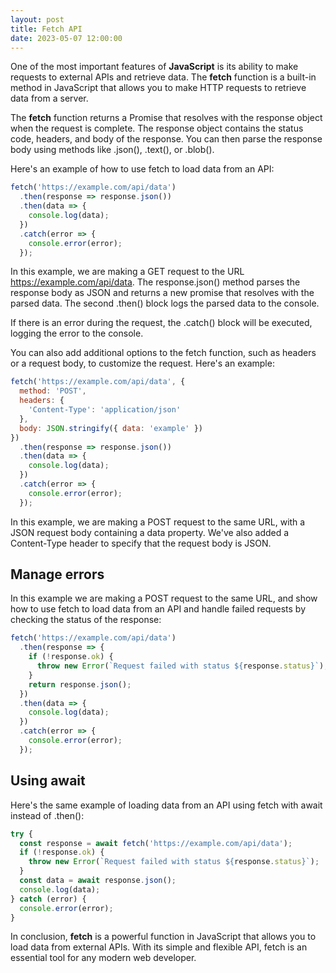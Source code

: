 ```yaml
---
layout: post
title: Fetch API
date: 2023-05-07 12:00:00
---
```


One of the most important features of **JavaScript** is its ability to make requests to external APIs and retrieve data. The **fetch** function is a built-in method in JavaScript that allows you to make HTTP requests to retrieve data from a server.

The **fetch** function returns a Promise that resolves with the response object when the request is complete. The response object contains the status code, headers, and body of the response. You can then parse the response body using methods like .json(), .text(), or .blob().

Here's an example of how to use fetch to load data from an API:

```js
fetch('https://example.com/api/data')
  .then(response => response.json())
  .then(data => {
    console.log(data);
  })
  .catch(error => {
    console.error(error);
  });
```

In this example, we are making a GET request to the URL https://example.com/api/data. The response.json() method parses the response body as JSON and returns a new promise that resolves with the parsed data. The second .then() block logs the parsed data to the console.

If there is an error during the request, the .catch() block will be executed, logging the error to the console.

You can also add additional options to the fetch function, such as headers or a request body, to customize the request. Here's an example:

```js
fetch('https://example.com/api/data', {
  method: 'POST',
  headers: {
    'Content-Type': 'application/json'
  },
  body: JSON.stringify({ data: 'example' })
})
  .then(response => response.json())
  .then(data => {
    console.log(data);
  })
  .catch(error => {
    console.error(error);
  });
```

In this example, we are making a POST request to the same URL, with a JSON request body containing a data property. We've also added a Content-Type header to specify that the request body is JSON.

## Manage errors

In this example we are making a POST request to the same URL, and show how to use fetch to load data from an API and handle failed requests by checking the status of the response:

```js
fetch('https://example.com/api/data')
  .then(response => {
    if (!response.ok) {
      throw new Error(`Request failed with status ${response.status}`);
    }
    return response.json();
  })
  .then(data => {
    console.log(data);
  })
  .catch(error => {
    console.error(error);
  });
```

## Using await

Here's the same example of loading data from an API using fetch with await instead of .then():

```js
try {
  const response = await fetch('https://example.com/api/data');
  if (!response.ok) {
    throw new Error(`Request failed with status ${response.status}`);
  }
  const data = await response.json();
  console.log(data);
} catch (error) {
  console.error(error);
}
```

In conclusion, **fetch** is a powerful function in JavaScript that allows you to load data from external APIs. With its simple and flexible API, fetch is an essential tool for any modern web developer.

